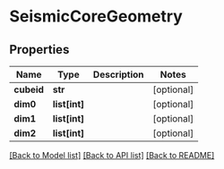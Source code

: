 # SeismicCoreGeometry

## Properties
Name | Type | Description | Notes
------------ | ------------- | ------------- | -------------
**cubeid** | **str** |  | [optional] 
**dim0** | **list[int]** |  | [optional] 
**dim1** | **list[int]** |  | [optional] 
**dim2** | **list[int]** |  | [optional] 

[[Back to Model list]](../README.md#documentation-for-models) [[Back to API list]](../README.md#documentation-for-api-endpoints) [[Back to README]](../README.md)


